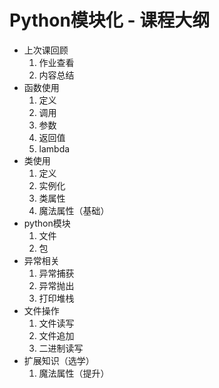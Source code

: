 # Python模块化 - 课程大纲

- 上次课回顾
    1. 作业查看
    1. 内容总结
- 函数使用 
    1. 定义
    1. 调用
    1. 参数
    1. 返回值
    1. lambda
- 类使用
    1. 定义
    1. 实例化
    1. 类属性
    1. 魔法属性（基础）
- python模块
    1. 文件
    1. 包
- 异常相关
    1. 异常捕获
    1. 异常抛出
    1. 打印堆栈
- 文件操作
    1. 文件读写
    1. 文件追加
    1. 二进制读写
- 扩展知识（选学）
    1. 魔法属性（提升）
